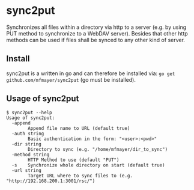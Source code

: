 # sync2put
Synchronizes all files within a directory via http to a server (e.g. by using PUT method to synchronize to a WebDAV server). Besides that other http methods can be used if files shall be synced to any other kind of server.

## Install
sync2put is a written in go and can therefore be installed via: `go get github.com/mfmayer/sync2put` (go must be installed).

## Usage of sync2put
```
$ sync2put --help
Usage of sync2put:
  -append
        Append file name to URL (default true)
  -auth string
        Basic authentication in the form: "<user>:<pwd>"
  -dir string
        Directory to sync (e.g. "/home/mfmayer/dir_to_sync")
  -method string
        HTTP Method to use (default "PUT")
  -s    Synchronize whole directory on start (default true)
  -url string
        Target URL where to sync files to (e.g. "http://192.168.200.1:3001/rsc/")
```
